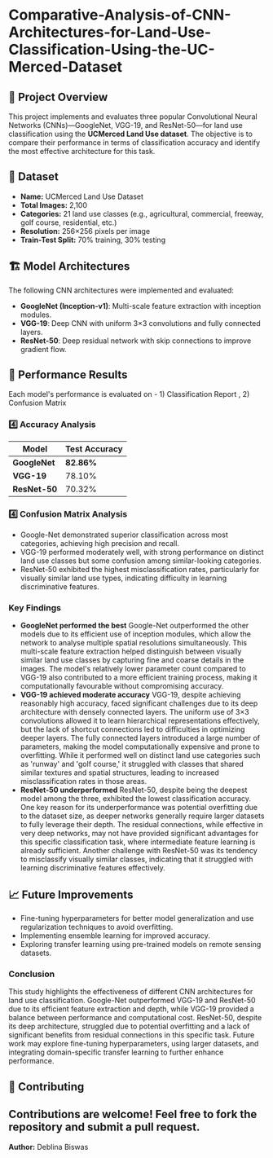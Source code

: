 # Comparative-Analysis-of-CNN-Architectures-for-Land-Use-Classification-Using-the-UC-Merced-Dataset

## 📌 Project Overview
This project implements and evaluates three popular Convolutional Neural Networks (CNNs)—GoogleNet, VGG-19, and ResNet-50—for land use classification using the **UCMerced Land Use dataset**. The objective is to compare their performance in terms of classification accuracy and identify the most effective architecture for this task.

## 📂 Dataset
- **Name:** UCMerced Land Use Dataset
- **Total Images:** 2,100
- **Categories:** 21 land use classes (e.g., agricultural, commercial, freeway, golf course, residential, etc.)
- **Resolution:** 256×256 pixels per image
- **Train-Test Split:** 70% training, 30% testing

## 🏗️ Model Architectures
The following CNN architectures were implemented and evaluated:
- **GoogleNet (Inception-v1)**: Multi-scale feature extraction with inception modules.
- **VGG-19**: Deep CNN with uniform 3×3 convolutions and fully connected layers.
- **ResNet-50**: Deep residual network with skip connections to improve gradient flow.

## 🚀 Performance Results
Each model's performance is evaluated on - 1) Classification Report , 2) Confusion Matrix

### 4️⃣ Accuracy Analysis
| Model      | Test Accuracy |
|------------|--------------|
| **GoogleNet**  | **82.86%**    |
| **VGG-19**     | 78.10%       |
| **ResNet-50**  | 70.32%       |

### 4️⃣ Confusion Matrix Analysis
- Google-Net demonstrated superior classification across most categories, achieving high precision and recall.
-	VGG-19 performed moderately well, with strong performance on distinct land use classes but some confusion among similar-looking categories.
-	ResNet-50 exhibited the highest misclassification rates, particularly for visually similar land use types, indicating difficulty in learning discriminative features.

### Key Findings
- **GoogleNet performed the best**
Google-Net outperformed the other models due to its efficient use of inception modules, which allow the network to analyse multiple spatial resolutions simultaneously. This multi-scale feature extraction helped distinguish between visually similar land use classes by capturing fine and coarse details in the images. The model's relatively lower parameter count compared to VGG-19 also contributed to a more efficient training process, making it computationally favourable without compromising accuracy.
- **VGG-19 achieved moderate accuracy**
VGG-19, despite achieving reasonably high accuracy, faced significant challenges due to its deep architecture with densely connected layers. The uniform use of 3×3 convolutions allowed it to learn hierarchical representations effectively, but the lack of shortcut connections led to difficulties in optimizing deeper layers. The fully connected layers introduced a large number of parameters, making the model computationally expensive and prone to overfitting. While it performed well on distinct land use categories such as 'runway' and 'golf course,' it struggled with classes that shared similar textures and spatial structures, leading to increased misclassification rates in those areas.
- **ResNet-50 underperformed**
ResNet-50, despite being the deepest model among the three, exhibited the lowest classification accuracy. One key reason for its underperformance was potential overfitting due to the dataset size, as deeper networks generally require larger datasets to fully leverage their depth. The residual connections, while effective in very deep networks, may not have provided significant advantages for this specific classification task, where intermediate feature learning is already sufficient. Another challenge with ResNet-50 was its tendency to misclassify visually similar classes, indicating that it struggled with learning discriminative features effectively.

## 📈 Future Improvements
- Fine-tuning hyperparameters for better model generalization and use regularization techniques to avoid overfitting.
- Implementing ensemble learning for improved accuracy.
- Exploring transfer learning using pre-trained models on remote sensing datasets.

### Conclusion
This study highlights the effectiveness of different CNN architectures for land use classification. Google-Net outperformed VGG-19 and ResNet-50 due to its efficient feature extraction and depth, while VGG-19 provided a balance between performance and computational cost. ResNet-50, despite its deep architecture, struggled due to potential overfitting and a lack of significant benefits from residual connections in this specific task. Future work may explore fine-tuning hyperparameters, using larger datasets, and integrating domain-specific transfer learning to further enhance performance.

## 🤝 Contributing
Contributions are welcome! Feel free to fork the repository and submit a pull request.
---
**Author:** Deblina Biswas



